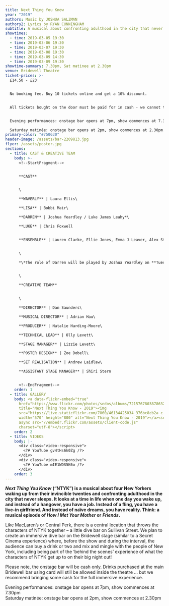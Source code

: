 ```yaml
---
title: Next Thing You Know
year: "2019"
authors: Music by JOSHUA SALZMAN
authors2: Lyrics by RYAN CUNNINGHAM
subtitle: A musical about confronting adulthood in the city that never sleeps
showtimes:
  - time: 2019-03-05 19:30
  - time: 2019-03-06 19:30
  - time: 2019-03-07 19:30
  - time: 2019-03-08 19:30
  - time: 2019-03-09 14:30
  - time: 2019-03-09 19:30
showtime-summary: 7.30pm, Sat matinee at 2.30pm
venue: Bridewell Theatre
ticket-prices: >-
  £14.50 - £23


  No booking fee. Buy 10 tickets online and get a 10% discount.


  All tickets bought on the door must be paid for in cash - we cannot take card payments on the door.


  Evening performances: onstage bar opens at 7pm, show commences at 7.30pm.

  Saturday matinée: onstage bar opens at 2pm, show commences at 2.30pm.
primary-color: "#750630"
header-image: /assets/bar-2209813.jpg
flyer: /assets/poster.jpg
sections:
  - title: CAST & CREATIVE TEAM
    body: >-
      <!--StartFragment-->


      **CAST**


      \

      **WAVERLY** | Laura Ellis\

      **LISA** | Bobbi Mair\

      **DARREN** | Joshua Yeardley / Luke James Leahy*\

      **LUKE** | Chris Foxwell


      **ENSEMBLE** | Lauren Clarke, Ellie Jones, Emma J Leaver, Alex Stephenson, Sarah White, Joshua Yeardley / Luke James Leahy (when not playing Darren*)


      \

      *\*The role of Darren will be played by Joshua Yeardley on **Tuesday**, **Thursday** and **Saturday night** (**5**, **7** and **9 March**), and by Luke James Leahy on **Wednesday**, **Friday** and **Saturday** matinée (**6**, **8** and **9 March**).*


      \

      **CREATIVE TEAM**


      \

      **DIRECTOR** | Dan Saunders\

      **MUSICAL DIRECTOR** | Adrian Hau\

      **PRODUCER** | Natalie Harding-Moore\

      **TECHNICAL LEAD** | Olly Levett\

      **STAGE MANAGER** | Lizzie Levett\

      **POSTER DESIGN** | Zoe Dobell\

      **SET REALISATION** | Andrew Laidlaw\

      **ASSISTANT STAGE MANAGER** | Shiri Stern


      <!--EndFragment-->
    order: 1
  - title: GALLERY
    body: <a data-flickr-embed="true"
      href="https://www.flickr.com/photos/sedos/albums/72157678038786328"
      title="Next Thing You Know - 2019"><img
      src="https://live.staticflickr.com/7860/46134425034_376bc8cb2a_c.jpg"
      width="570" height="800" alt="Next Thing You Know - 2019"></a><script
      async src="//embedr.flickr.com/assets/client-code.js"
      charset="utf-8"></script>
    order: 2
  - title: VIDEOS
    body: |-
      <div class="video-responsive">
        <?# YouTube gv4tHs6k0Zg /?>
      </div>
      <div class="video-responsive">
        <?# YouTube mIE1WDS5K6o /?>
      </div>
    order: 3
---
```

***Next Thing You Know*** **(“NTYK”) is a musical about four New Yorkers waking up from their invincible twenties and confronting adulthood in the city that never sleeps. It looks at a time in life when one day you wake up, and instead of a hangover, you have a job. Instead of a fling, you have a live-in girlfriend. And instead of naïve dreams, you have reality. Think: a musical episode of *How I Met Your Mother* or** ***Friends*.**

Like MacLaren’s or Central Perk, there is a central location that throws the characters of NTYK together – a little dive bar on Sullivan Street. We plan to create an immersive dive bar on the Bridewell stage (similar to a Secret Cinema experience) where, before the show and during the interval, the audience can buy a drink or two and mix and mingle with the people of New York, including being part of the ‘behind the scenes’ experience of what the characters of NTYK get up to on their big night out!

Please note, the onstage bar will be cash only. Drinks purchased at the main Bridewell bar using card will still be allowed inside the theatre ... but we recommend bringing some cash for the full immersive experience.

Evening performances: onstage bar opens at 7pm, show commences at 7.30pm\
Saturday matinée: onstage bar opens at 2pm, show commences at 2.30pm